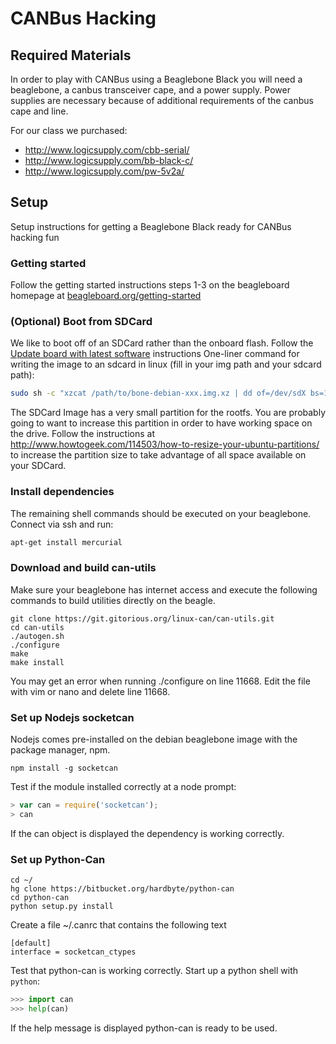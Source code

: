 # CANBus Hacking

## Required Materials
In order to play with CANBus using a Beaglebone Black you will need a beaglebone, a canbus transceiver cape, and a power supply. Power supplies are necessary because of additional requirements of the canbus cape and line.

For our class we purchased:
* http://www.logicsupply.com/cbb-serial/
* http://www.logicsupply.com/bb-black-c/
* http://www.logicsupply.com/pw-5v2a/

## Setup
Setup instructions for getting a Beaglebone Black ready for CANBus hacking fun

### Getting started
Follow the getting started instructions steps 1-3 on the beagleboard homepage at [beagleboard.org/getting-started](http://beagleboard.org/getting-started)

### (Optional) Boot from SDCard
We like to boot off of an SDCard rather than the onboard flash. Follow the [Update board with latest software](http://beagleboard.org/getting-started#update) instructions 
One-liner command for writing the image to an sdcard in linux (fill in your img path and your sdcard path):
```sh
sudo sh -c "xzcat /path/to/bone-debian-xxx.img.xz | dd of=/dev/sdX bs=1M"
```
The SDCard Image has a very small partition for the rootfs. You are probably going to want to increase this partition in order to have working space on the drive. Follow the instructions at http://www.howtogeek.com/114503/how-to-resize-your-ubuntu-partitions/ to increase the partition size to take advantage of all space available on your SDCard.

### Install dependencies
The remaining shell commands should be executed on your beaglebone. Connect via ssh and run:
```sh
apt-get install mercurial
```

### Download and build can-utils
Make sure your beaglebone has internet access and execute the following commands to build utilities directly on the beagle.
```
git clone https://git.gitorious.org/linux-can/can-utils.git
cd can-utils
./autogen.sh
./configure
make
make install
```

You may get an error when running ./configure on line 11668. Edit the file with vim or nano and delete line 11668.

### Set up Nodejs socketcan
Nodejs comes pre-installed on the debian beaglebone image with the package manager, npm.

```
npm install -g socketcan
```

Test if the module installed correctly at a node prompt:

```js
> var can = require('socketcan');
> can
```
If the can object is displayed the dependency is working correctly.


### Set up Python-Can
```
cd ~/
hg clone https://bitbucket.org/hardbyte/python-can
cd python-can
python setup.py install
```

Create a file ~/.canrc that contains the following text
```
[default]
interface = socketcan_ctypes
```

Test that python-can is working correctly. Start up a python shell with `python`:
```python
>>> import can
>>> help(can)
```
If the help message is displayed python-can is ready to be used.
